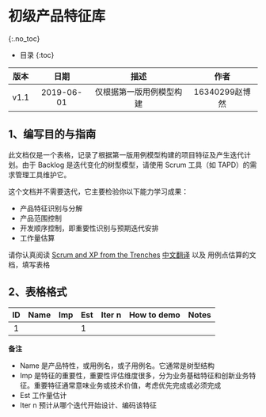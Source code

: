 # 初级产品特征库
{:.no_toc}

* 目录
{:toc}

| 版本 |   日期    | 描述 |  作者   |
| :--: | :-------: | :--: | :-----: |
| v1.1 | 2019-06-01 | 仅根据第一版用例模型构建 | 16340299赵博然 |

## 1、编写目的与指南

此文档仅是一个表格，记录了根据第一版用例模型构建的项目特征及产生迭代计划。由于 Backlog 是迭代变化的树型模型，请使用 Scrum 工具（如 TAPD）的需求管理工具维护它。

这个文档并不需要迭代，它主要检验你以下能力学习成果：

* 产品特征识别与分解
* 产品范围控制
* 开发顺序控制，即重要性识别与预期迭代安排
* 工作量估算

请你认真阅读 [Scrum and XP from the Trenches](https://www.infoq.com/minibooks/scrum-xp-from-the-trenches-2) [中文翻译](http://www.infoq.com/cn/minibooks/scrum-xp-from-the-trenches) 以及 用例点估算的文档，填写表格

## 2、表格格式

| ID | Name  | Imp | Est | Iter n |How to demo | Notes |
|:--:| ------- | ------ | ------ |:--:| ------ | ------ |
| 1 | &nbsp; | &nbsp; | 1 | &nbsp; | &nbsp; |

**备注**

* Name 是产品特性，或用例名，或子用例名。它通常是树型结构
* Imp 是特征的重要性，重要性评估维度很多，分为业务基础特征和创新业务特征。重要特征通常意味业务或技术价值，考虑优先完成或必须完成
* Est 工作量估计
* Iter n 预计从哪个迭代开始设计、编码该特征

